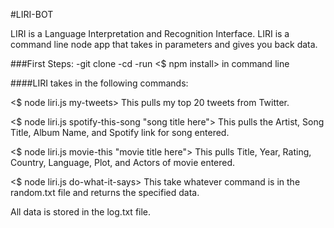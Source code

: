 #LIRI-BOT

LIRI is a Language Interpretation and Recognition Interface. LIRI is a command line node app that takes in parameters and gives you back data.

###First Steps:
-git clone <repository>
-cd <repository>
-run <$ npm install> in command line

####LIRI takes in the following commands:

<$ node liri.js my-tweets> This pulls my top 20 tweets from Twitter.

<$ node liri.js spotify-this-song "song title here"> This pulls the Artist, Song Title, 
Album Name, and Spotify link for song entered.

<$ node liri.js movie-this "movie title here"> This pulls Title, Year, Rating, Country, Language, Plot, and Actors of movie entered.

<$ node liri.js do-what-it-says> This take whatever command is in the random.txt file and returns the specified data.

All data is stored in the log.txt file.
